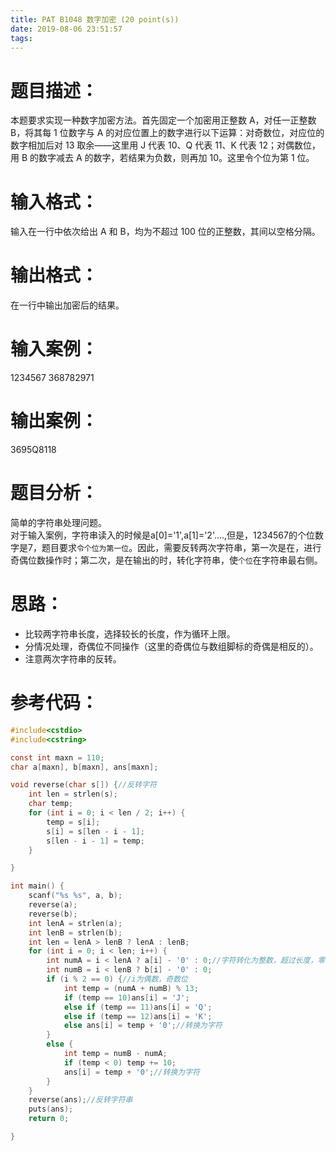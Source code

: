 ```yaml
---
title: PAT B1048 数字加密 (20 point(s))
date: 2019-08-06 23:51:57
tags:
---
```

# 题目描述：
本题要求实现一种数字加密方法。首先固定一个加密用正整数 A，对任一正整数 B，将其每 1 位数字与 A 的对应位置上的数字进行以下运算：对奇数位，对应位的数字相加后对 13 取余——这里用 J 代表 10、Q 代表 11、K 代表 12；对偶数位，用 B 的数字减去 A 的数字，若结果为负数，则再加 10。这里令个位为第 1 位。
# 输入格式：
输入在一行中依次给出 A 和 B，均为不超过 100 位的正整数，其间以空格分隔。
# 输出格式：
在一行中输出加密后的结果。
# 输入案例：
1234567 368782971
# 输出案例：
3695Q8118
# 题目分析：
简单的字符串处理问题。<br/>
对于输入案例，字符串读入的时候是a[0]='1',a[1]='2'....,但是，1234567的个位数字是7，题目要求`令个位为第一位`。因此，需要反转两次字符串，第一次是在，进行奇偶位数操作时；第二次，是在输出的时，转化字符串，使`个位`在字符串最右侧。
# 思路：
- 比较两字符串长度，选择较长的长度，作为循环上限。
- 分情况处理，奇偶位不同操作（这里的奇偶位与数组脚标的奇偶是相反的）。
- 注意两次字符串的反转。

# 参考代码：
``` c
#include<cstdio>
#include<cstring>

const int maxn = 110;
char a[maxn], b[maxn], ans[maxn];

void reverse(char s[]) {//反转字符
	int len = strlen(s);
	char temp;
	for (int i = 0; i < len / 2; i++) {
		temp = s[i];
		s[i] = s[len - i - 1];
		s[len - i - 1] = temp;
	}

}

int main() {
	scanf("%s %s", a, b);
	reverse(a);
	reverse(b);
	int lenA = strlen(a);
	int lenB = strlen(b);
	int len = lenA > lenB ? lenA : lenB;
	for (int i = 0; i < len; i++) {
		int numA = i < lenA ? a[i] - '0' : 0;//字符转化为整数，超过长度，零来补位
		int numB = i < lenB ? b[i] - '0' : 0;
		if (i % 2 == 0) {//i为偶数，奇数位
			int temp = (numA + numB) % 13;
			if (temp == 10)ans[i] = 'J';
			else if (temp == 11)ans[i] = 'Q';
			else if (temp == 12)ans[i] = 'K';
			else ans[i] = temp + '0';//转换为字符
		}
		else {
			int temp = numB - numA;
			if (temp < 0) temp += 10;
			ans[i] = temp + '0';//转换为字符
		}		
	}
	reverse(ans);//反转字符串
	puts(ans);
	return 0;

}
```